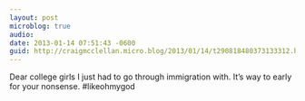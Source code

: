 ```yaml
---
layout: post
microblog: true
audio: 
date: 2013-01-14 07:51:43 -0600
guid: http://craigmcclellan.micro.blog/2013/01/14/t290818480373133312.html
---
```

Dear college girls I just had to go through immigration with. It’s way to early for your nonsense. #likeohmygod
